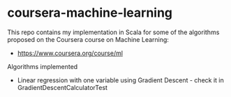 # coursera-machine-learning

This repo contains my implementation in Scala for some of the algorithms proposed on the Coursera course on Machine Learning:

- https://www.coursera.org/course/ml

Algorithms implemented

- Linear regression with one variable using Gradient Descent - check it in GradientDescentCalculatorTest
